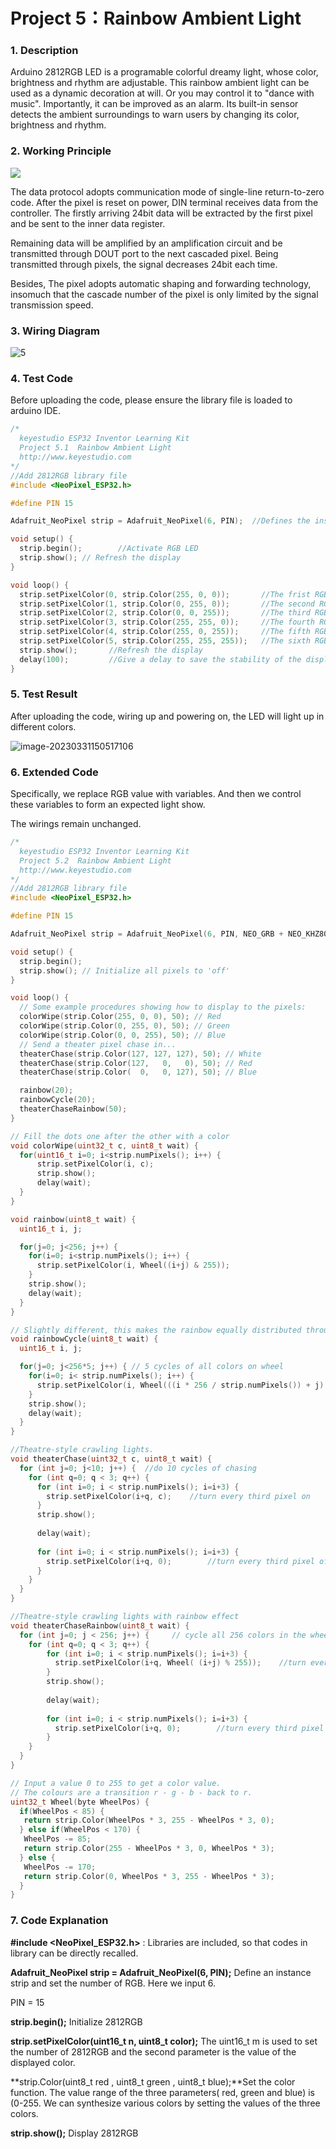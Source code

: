 # **Project 5：Rainbow Ambient Light**

### **1. Description**
Arduino 2812RGB LED is a programable colorful dreamy light, whose color, brightness and rhythm are adjustable.  This rainbow ambient light can be used as a dynamic decoration at will. Or you may control it to "dance with music". Importantly, it can be improved as an alarm. Its built-in sensor detects the ambient surroundings to warn users by changing  its color, brightness and rhythm.

### **2. Working Principle**

![](./media/image-20230314194251127.png)


The data protocol adopts communication mode of single-line return-to-zero code. After the pixel is reset on power, DIN terminal receives data from the controller. The firstly arriving 24bit data will be extracted by the first pixel and be sent to the inner data register. 

Remaining data will be amplified by an amplification circuit and be transmitted through DOUT port to the next cascaded pixel. 
Being transmitted through pixels, the signal decreases 24bit each time. 

Besides, The pixel adopts automatic shaping and forwarding technology, insomuch that the cascade number of the pixel is only limited by the signal transmission speed.

### **3. Wiring Diagram**

![5](./media/5.jpg)

### **4. Test Code**

Before uploading the code, please ensure the library file is loaded to arduino IDE. 

```C
/*
  keyestudio ESP32 Inventor Learning Kit 
  Project 5.1  Rainbow Ambient Light
  http://www.keyestudio.com
*/
//Add 2812RGB library file
#include <NeoPixel_ESP32.h>

#define PIN 15

Adafruit_NeoPixel strip = Adafruit_NeoPixel(6, PIN);  //Defines the instance strip and assigns the RGB LED number pins to the library code

void setup() {
  strip.begin();        //Activate RGB LED
  strip.show(); // Refresh the display
}

void loop() {
  strip.setPixelColor(0, strip.Color(255, 0, 0));       //The frist RGB LED is red 
  strip.setPixelColor(1, strip.Color(0, 255, 0));       //The second RGB LED is green  
  strip.setPixelColor(2, strip.Color(0, 0, 255));       //The third RGB LED is blue 
  strip.setPixelColor(3, strip.Color(255, 255, 0));     //The fourth RGB LED is yellow 
  strip.setPixelColor(4, strip.Color(255, 0, 255));     //The fifth RGB LED is purple 
  strip.setPixelColor(5, strip.Color(255, 255, 255));   //The sixth RGB LED is white 
  strip.show();       //Refresh the display
  delay(100);         //Give a delay to save the stability of the display
}
```

### **5. Test Result**

After uploading the code, wiring up and powering on, the LED will light up in different colors.

![image-20230331150517106](./media/image-20230331150517106.png)

### **6. Extended Code**


Specifically, we replace RGB value with variables. And then we control these variables to form an expected light show. 

The wirings remain unchanged.

```C
/*
  keyestudio ESP32 Inventor Learning Kit  
  Project 5.2  Rainbow Ambient Light
  http://www.keyestudio.com
*/
//Add 2812RGB library file
#include <NeoPixel_ESP32.h>

#define PIN 15

Adafruit_NeoPixel strip = Adafruit_NeoPixel(6, PIN, NEO_GRB + NEO_KHZ800);

void setup() {
  strip.begin();
  strip.show(); // Initialize all pixels to 'off'
}

void loop() {
  // Some example procedures showing how to display to the pixels:
  colorWipe(strip.Color(255, 0, 0), 50); // Red
  colorWipe(strip.Color(0, 255, 0), 50); // Green
  colorWipe(strip.Color(0, 0, 255), 50); // Blue
  // Send a theater pixel chase in...
  theaterChase(strip.Color(127, 127, 127), 50); // White
  theaterChase(strip.Color(127,   0,   0), 50); // Red
  theaterChase(strip.Color(  0,   0, 127), 50); // Blue

  rainbow(20);
  rainbowCycle(20);
  theaterChaseRainbow(50);
}

// Fill the dots one after the other with a color
void colorWipe(uint32_t c, uint8_t wait) {
  for(uint16_t i=0; i<strip.numPixels(); i++) {
      strip.setPixelColor(i, c);
      strip.show();
      delay(wait);
  }
}

void rainbow(uint8_t wait) {
  uint16_t i, j;

  for(j=0; j<256; j++) {
    for(i=0; i<strip.numPixels(); i++) {
      strip.setPixelColor(i, Wheel((i+j) & 255));
    }
    strip.show();
    delay(wait);
  }
}

// Slightly different, this makes the rainbow equally distributed throughout
void rainbowCycle(uint8_t wait) {
  uint16_t i, j;

  for(j=0; j<256*5; j++) { // 5 cycles of all colors on wheel
    for(i=0; i< strip.numPixels(); i++) {
      strip.setPixelColor(i, Wheel(((i * 256 / strip.numPixels()) + j) & 255));
    }
    strip.show();
    delay(wait);
  }
}

//Theatre-style crawling lights.
void theaterChase(uint32_t c, uint8_t wait) {
  for (int j=0; j<10; j++) {  //do 10 cycles of chasing
    for (int q=0; q < 3; q++) {
      for (int i=0; i < strip.numPixels(); i=i+3) {
        strip.setPixelColor(i+q, c);    //turn every third pixel on
      }
      strip.show();
     
      delay(wait);
     
      for (int i=0; i < strip.numPixels(); i=i+3) {
        strip.setPixelColor(i+q, 0);        //turn every third pixel off
      }
    }
  }
}

//Theatre-style crawling lights with rainbow effect
void theaterChaseRainbow(uint8_t wait) {
  for (int j=0; j < 256; j++) {     // cycle all 256 colors in the wheel
    for (int q=0; q < 3; q++) {
        for (int i=0; i < strip.numPixels(); i=i+3) {
          strip.setPixelColor(i+q, Wheel( (i+j) % 255));    //turn every third pixel on
        }
        strip.show();
       
        delay(wait);
       
        for (int i=0; i < strip.numPixels(); i=i+3) {
          strip.setPixelColor(i+q, 0);        //turn every third pixel off
        }
    }
  }
}

// Input a value 0 to 255 to get a color value.
// The colours are a transition r - g - b - back to r.
uint32_t Wheel(byte WheelPos) {
  if(WheelPos < 85) {
   return strip.Color(WheelPos * 3, 255 - WheelPos * 3, 0);
  } else if(WheelPos < 170) {
   WheelPos -= 85;
   return strip.Color(255 - WheelPos * 3, 0, WheelPos * 3);
  } else {
   WheelPos -= 170;
   return strip.Color(0, WheelPos * 3, 255 - WheelPos * 3);
  }
}
```

### **7. Code Explanation**

**#include <NeoPixel_ESP32.h>** : Libraries are included, so that codes in library can be directly recalled. 

**Adafruit_NeoPixel strip = Adafruit_NeoPixel(6, PIN);**   Define an instance strip and set the number of RGB. Here we input 6.

PIN = 15

**strip.begin();** Initialize 2812RGB 

**strip.setPixelColor(uint16_t n, uint8_t color);** The uint16_t m is used to set the number of 2812RGB and the second parameter is the value of the displayed color.

**strip.Color(uint8_t red , uint8_t green , uint8_t blue);**Set the color function. The value range of the three parameters( red, green and blue) is (0-255. We can synthesize various colors by setting the values of the three colors.

**strip.show();** Display 2812RGB

